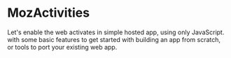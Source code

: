 # MozActivities
Let's enable the web activates in simple hosted app, using only JavaScript. with some basic features to get started with building an app from scratch, or tools to port your existing web app.
